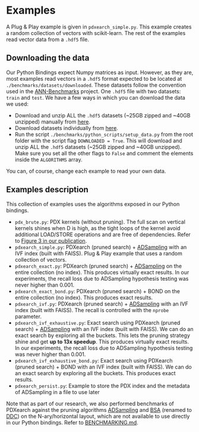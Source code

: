 # Examples
A Plug & Play example is given in `pdxearch_simple.py`. This example creates a random collection of vectors with scikit-learn. The rest of the examples read vector data from a `.hdf5` file.

## Downloading the data
Our Python Bindings expect Numpy matrices as input. However, as they are, most examples read vectors in a `.hdf5` format expected to be located at `./benchmarks/datasets/downloaded`. These datasets follow the convention used in the [ANN-Benchmarks](https://github.com/erikbern/ann-benchmarks/) project. One `.hdf5` file with two datasets: `train` and `test`. We have a few ways in which you can download the data we used:
- Download and unzip ALL the `.hdf5` datasets (~25GB zipped and ~40GB unzipped) manually from [here](https://drive.google.com/file/d/1I8pbwGDCSe3KqfIegAllwoP5q6F4ohj2/view?usp=sharing).
- Download datasets individually from [here](https://drive.google.com/drive/folders/1f76UCrU52N2wToGMFg9ir1MY8ZocrN34?usp=sharing). 
- Run the script `./benchmarks/python_scripts/setup_data.py` from the root folder with the script flag `DOWNLOADED = True`. This will download and unzip ALL the `.hdf5` datasets (~25GB zipped and ~40GB unzipped). Make sure you set all the other flags to `False` and comment the elements inside the `ALGORITHMS` array.

You can, of course, change each example to read your own data.



## Examples description

This collection of examples uses the algorithms exposed in our Python bindings. 

- `pdx_brute.py`: PDX kernels (without pruning). The full scan on vertical kernels shines when D is high, as the tight loops of the kernel avoid additional LOAD/STORE operations and are free of dependencies. Refer to [Figure 3 in our publication](https://ir.cwi.nl/pub/35044/35044.pdf).
- `pdxearch_simple.py`: PDXearch (pruned search) + [ADSampling](https://github.com/gaoj0017/ADSampling/) with an IVF index (built with FAISS). Plug & Play example that uses a random collection of vectors.
- `pdxearch_exact.py`: PDXearch (pruned search) + [ADSampling](https://github.com/gaoj0017/ADSampling/) on the entire collection (no index). This produces virtually exact results. In our experiments, the recall loss due to ADSampling hypothesis testing was never higher than 0.001.
- `pdxearch_exact_bond.py`: PDXearch (pruned search) + BOND on the entire collection (no index). This produces exact results. 
- `pdxearch_ivf.py`: PDXearch (pruned search) + [ADSampling](https://github.com/gaoj0017/ADSampling/) with an IVF index (built with FAISS). The recall is controlled with the `nprobe` parameter.
- `pdxearch_ivf_exhaustive.py`: Exact search using PDXearch (pruned search) + [ADSampling](https://github.com/gaoj0017/ADSampling/) with an IVF index (built with FAISS). We can do an exact search by exploring all the buckets. This lets the pruning strategy shine and get **up to 13x speedup**. This produces virtually exact results. In our experiments, the recall loss due to ADSampling hypothesis testing was never higher than 0.001.
- `pdxearch_ivf_exhaustive_bond.py`: Exact search using PDXearch (pruned search) + BOND with an IVF index (built with FAISS). We can do an exact search by exploring all the buckets. This produces exact results.
- `pdxearch_persist.py`: Example to store the PDX index and the metadata of ADSampling in a file to use later

Note that as part of our research, we also performed benchmarks of PDXearch against the pruning algorithms [ADSampling](https://github.com/gaoj0017/ADSampling/) and [BSA](https://github.com/mingyu-hkustgz/Res-Infer) (renamed to [DDC](https://arxiv.org/pdf/2404.16322)) on the N-ary/horizontal layout, which are not available to use directly in our Python bindings. Refer to [BENCHMARKING.md](/BENCHMARKING.md).